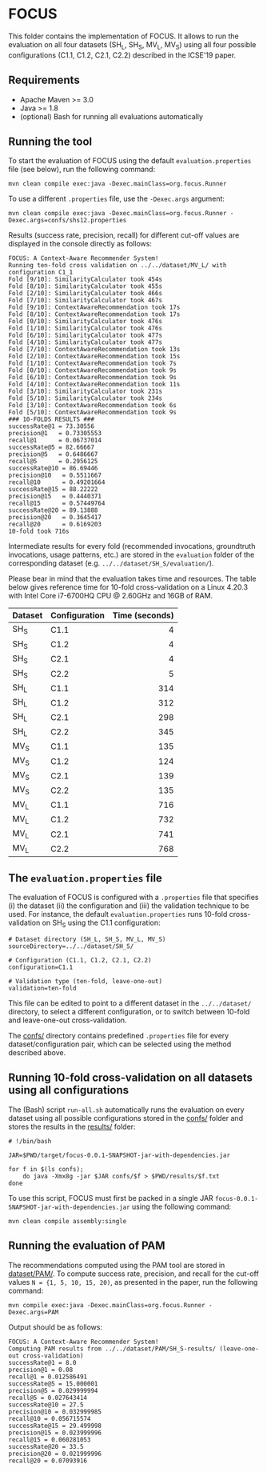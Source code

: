 # FOCUS

This folder contains the implementation of FOCUS. It allows to run the evaluation on all four datasets (SH<sub>L</sub>, SH<sub>S</sub>, MV<sub>L</sub>, MV<sub>S</sub>) using all four possible configurations (C1.1, C1.2, C2.1, C2.2) described in the ICSE'19 paper.

## Requirements

  - Apache Maven >= 3.0
  - Java >= 1.8
  - (optional) Bash for running all evaluations automatically

## Running the tool
To start the evaluation of FOCUS using the default `evaluation.properties` file (see below), run the following command:

```
mvn clean compile exec:java -Dexec.mainClass=org.focus.Runner
```

To use a different `.properties` file, use the `-Dexec.args` argument:

```
mvn clean compile exec:java -Dexec.mainClass=org.focus.Runner -Dexec.args=confs/shs12.properties
```

Results (success rate, precision, recall) for different cut-off values are displayed in the console directly as follows:

```
FOCUS: A Context-Aware Recommender System!
Running ten-fold cross validation on ../../dataset/MV_L/ with configuration C1_1
Fold [9/10]: SimilarityCalculator took 454s
Fold [8/10]: SimilarityCalculator took 455s
Fold [2/10]: SimilarityCalculator took 466s
Fold [7/10]: SimilarityCalculator took 467s
Fold [9/10]: ContextAwareRecommendation took 17s
Fold [8/10]: ContextAwareRecommendation took 17s
Fold [0/10]: SimilarityCalculator took 476s
Fold [1/10]: SimilarityCalculator took 476s
Fold [6/10]: SimilarityCalculator took 477s
Fold [4/10]: SimilarityCalculator took 477s
Fold [7/10]: ContextAwareRecommendation took 13s
Fold [2/10]: ContextAwareRecommendation took 15s
Fold [1/10]: ContextAwareRecommendation took 7s
Fold [0/10]: ContextAwareRecommendation took 9s
Fold [6/10]: ContextAwareRecommendation took 9s
Fold [4/10]: ContextAwareRecommendation took 11s
Fold [3/10]: SimilarityCalculator took 231s
Fold [5/10]: SimilarityCalculator took 234s
Fold [3/10]: ContextAwareRecommendation took 6s
Fold [5/10]: ContextAwareRecommendation took 9s
### 10-FOLDS RESULTS ###
successRate@1 = 73.30556
precision@1   = 0.73305553
recall@1      = 0.06737014
successRate@5 = 82.66667
precision@5   = 0.6486667
recall@5      = 0.2956125
successRate@10 = 86.69446
precision@10   = 0.5511667
recall@10      = 0.49201664
successRate@15 = 88.22222
precision@15   = 0.4440371
recall@15      = 0.57449764
successRate@20 = 89.13888
precision@20   = 0.3645417
recall@20      = 0.6169203
10-fold took 716s
```

 Intermediate results for every fold (recommended invocations, groundtruth invocations, usage patterns, etc.) are stored in the `evaluation` folder of the corresponding dataset (e.g. `../../dataset/SH_S/evaluation/`).

Please bear in mind that the evaluation takes time and resources. The table below gives reference time for 10-fold cross-validation on a Linux 4.20.3 with Intel Core i7-6700HQ CPU @ 2.60GHz and 16GB of RAM.

| Dataset  | Configuration | Time (seconds) |
| :--- | :--- | ---: |
SH<sub>S</sub> | C1.1 | 4 |
SH<sub>S</sub> | C1.2 | 4 |
SH<sub>S</sub> | C2.1 | 4 |
SH<sub>S</sub> | C2.2 | 5 |
SH<sub>L</sub> | C1.1 | 314 |
SH<sub>L</sub> | C1.2 | 312 |
SH<sub>L</sub> | C2.1 | 298 |
SH<sub>L</sub> | C2.2 | 345 |
MV<sub>S</sub> | C1.1 | 135 |
MV<sub>S</sub> | C1.2 | 124 |
MV<sub>S</sub> | C2.1 | 139 |
MV<sub>S</sub> | C2.2 | 135 |
MV<sub>L</sub> | C1.1 | 716 |
MV<sub>L</sub> | C1.2 | 732 |
MV<sub>L</sub> | C2.1 | 741 |
MV<sub>L</sub> | C2.2 | 768 |

## The `evaluation.properties` file
The evaluation of FOCUS is configured with a `.properties` file that specifies (i) the dataset (ii) the configuration and (iii) the validation technique to be used. For instance, the default `evaluation.properties` runs 10-fold cross-validation on SH<sub>S</sub> using the C1.1 configuration:

```
# Dataset directory (SH_L, SH_S, MV_L, MV_S)
sourceDirectory=../../dataset/SH_S/

# Configuration (C1.1, C1.2, C2.1, C2.2)
configuration=C1.1

# Validation type (ten-fold, leave-one-out)
validation=ten-fold
```

This file can be edited to point to a different dataset in the `../../dataset/` directory, to select a different configuration, or to switch between 10-fold and leave-one-out cross-validation.

The [confs/](./confs) directory contains predefined `.properties` file for every dataset/configuration pair, which can be selected using the method described above.

## Running 10-fold cross-validation on all datasets using all configurations

The (Bash) script `run-all.sh` automatically runs the evaluation on every dataset using all possible configurations stored in the [confs/](./confs) folder and stores the results in the [results/](./results) folder:

```
# !/bin/bash

JAR=$PWD/target/focus-0.0.1-SNAPSHOT-jar-with-dependencies.jar

for f in $(ls confs);
	do java -Xmx8g -jar $JAR confs/$f > $PWD/results/$f.txt
done

```

To use this script, FOCUS must first be packed in a single JAR `focus-0.0.1-SNAPSHOT-jar-with-dependencies.jar` using the following command:

```
mvn clean compile assembly:single 
```

## Running the evaluation of PAM

The recommendations computed using the PAM tool are stored in [dataset/PAM/](../../dataset/PAM/). To compute success rate, precision, and recall for the cut-off values `N = {1, 5, 10, 15, 20)`, as presented in the paper, run the following command:

```
mvn compile exec:java -Dexec.mainClass=org.focus.Runner -Dexec.args=PAM
```

Output should be as follows:

```
FOCUS: A Context-Aware Recommender System!
Computing PAM results from ../../dataset/PAM/SH_S-results/ (leave-one-out cross-validation)
successRate@1 = 8.0
precision@1 = 0.08
recall@1 = 0.012586491
successRate@5 = 15.000001
precision@5 = 0.029999994
recall@5 = 0.027643414
successRate@10 = 27.5
precision@10 = 0.032999985
recall@10 = 0.056715574
successRate@15 = 29.499998
precision@15 = 0.023999996
recall@15 = 0.060281053
successRate@20 = 33.5
precision@20 = 0.021999996
recall@20 = 0.07093916
```
